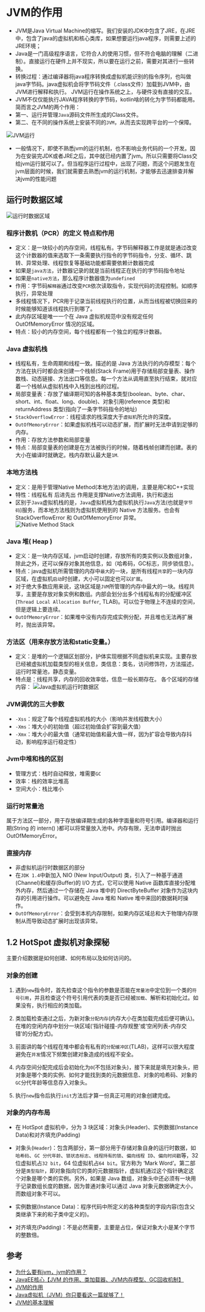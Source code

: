 # JVM的作用
- JVM是Java Virtual Machine的缩写。我们安装的JDK中包含了JRE，在JRE中，包含了java的虚拟机和核心类库，如果想要运行java程序，则需要上述的JRE环境；
- Java是一门高级程序语言，它符合人的使用习惯，但不符合电脑的理解（二进制）。直接运行在硬件上并不现实，所以要在运行之前，需要对其进行一些转换。
- 转换过程：通过编译器将java程序转换成虚拟机能识别的指令序列，也叫做java字节码。java虚拟机会将字节码文件（.class文件）加载到JVM中，由JVM进行解释和执行。 JVM运行在操作系统之上，与硬件没有直接的交互。
- JVM不仅仅能执行JAVA程序转换的字节码，kotlin啥的转化为字节码都能用。
简而言之JVM的两个作用：
- 第一、运行并管理`Java`源码文件所生成的Class文件。
- 第二、在不同的操作系统上安装不同的`JVM`，从而去实现跨平台的一个保障。

![JVM运行](https://img-blog.csdnimg.cn/182894a10cb0407281ff98564f4234f5.png?x-oss-process=image/watermark,type_d3F5LXplbmhlaQ,shadow_50,text_Q1NETiBAaGlrZTc2,size_20,color_FFFFFF,t_70,g_se,x_16)

- 一般情况下，即使不熟悉jvm的运行机制，也不影响业务代码的一个开发。因为在安装完JDK或者JRE之后，其中就已经内置了jvm。所以只需要将Class交给jvm运行就可以了。但当程序运行过程中，出现了问题，而这个问题发生在jvm层面的时候，我们就需要去熟悉jvm的运行机制，才能够去迅速排查并解决jvm的性能问题
## 运行时数据区域
![运行时数据区域](https://imgconvert.csdnimg.cn/aHR0cHM6Ly91c2VyLWdvbGQtY2RuLnhpdHUuaW8vMjAxNy85LzQvZGQzYjE1YjNkODgyNmZhZWFlMjA2Mzk3NmZiOTkyMTM_aW1hZ2VWaWV3Mi8wL3cvMTI4MC9oLzk2MC9mb3JtYXQvd2VicC9pZ25vcmUtZXJyb3IvMQ)
### 程序计数机（PCR）的定义 特点和作用 
- 定义：是一块较小的内存空间，线程私有。字节码解释器工作是就是通过改变这个计数器的值来选取下一条需要执行指令的字节码指令，分支、循环、跳转、异常处理、线程恢复等基础功能都需要依赖计数器完成
- 如果是`java方法`，计数器记录的就是当前线程正在执行的字节码指令地址
- 如果是`native方法`，那么程序计数器值为`undefined`
- 作用：字节码`解释器`通过改变`PCR`依次读取指令，实现代码的流程控制。如顺序执行，异常处理
- 多线程情况下，PCR用于记录当前线程执行的位置，从而当线程被切换回来的时候能够知道该线程执行到哪了。
- 此内存区域是唯一一个在 Java 虚拟机规范中没有规定任何 OutOfMemoryError 情况的区域。
- 特点：较小的内存空间，每个线程都有一个独立的程序计数器。
### Java 虚拟机栈
- 线程私有，生命周期和线程一致。描述的是 Java 方法执行的内存模型：每个方法在执行时都会床创建一个栈帧(Stack Frame)用于存储局部变量表、操作数栈、动态链接、方法出口等信息。每一个方法从调用直至执行结束，就对应着一个栈帧从虚拟机栈中入栈到出栈的过程。
- 局部变量表：存放了编译期可知的各种基本类型(boolean、byte、char、short、int、float、long、double)、对象引用(reference 类型)和 returnAddress 类型(指向了一条字节码指令的地址)
- `StackOverflowError`：线程请求的栈深度大于`虚拟机`所允许的深度。
- `OutOfMemoryError`：如果虚拟机栈可以动态扩展，而扩展时无法申请到足够的内存。
- 作用：存放方法参数和局部变量
- 特点：局部变量表的创建是在方法被执行的时候，随着栈帧创建而创建。表的大小在编译时就确定。栈内存默认最大是`1M`.
### 本地方法栈
- 定义：是用于管理Native Method(本地方法)的调用，主要是用C和C++实现
- 特性：线程私有   后进先出   作用是支撑Native方法调用，执行和退出
- 区别于`Java`虚拟机栈的是，`Java`虚拟机栈为虚拟机执行`Java`方法(也就是`字节码`)服务，而本地方法栈则为虚拟机使用到的 Native 方法服务。也会有 StackOverflowError 和 OutOfMemoryError 异常。
![Native Method Stack](https://img-blog.csdnimg.cn/20200402151248504.png?x-oss-process=image/watermark,type_ZmFuZ3poZW5naGVpdGk,shadow_10,text_aHR0cHM6Ly9ibG9nLmNzZG4ubmV0L3hpYW9qaW4yMWNlbg==,size_16,color_FFFFFF,t_70)
### Java 堆( Heap )
- 定义：是一块内存区域，jvm启动时创建，存放所有的类实例以及数组对象，除此之外，还可以保存对象其他信息，如（哈希码，GC标志，同步锁信息）。
- 特点：java虚拟机所需管理的内存中`最大`的一块，是所有线程`共享`的一块内存区域，在虚拟机`启动`时创建，大小可以固定也可以`扩展`。
- 对于绝大多数应用来说，这块区域是`JVM`所管理的内存中最大的一块。线程共享，主要是存放对象实例和数组。内部会划分出多个线程私有的分配缓冲区(`Thread Local Allocation Buffer`, TLAB)。可以位于物理上不连续的空间，但是逻辑上要连续。
- `OutOfMemoryError`：如果堆中没有内存完成实例分配，并且堆也无法再扩展时，抛出该异常。

### 方法区（用来存放方法和static变量。）
- 定义：是堆的一个逻辑区划部分，护体实现根据不同虚拟机来实现。主要存放已经被虚拟机加载类型的相关信息，类信息：类名，访问修饰符，方法描述，运行时常量池，静态变量。
- 特点是：线程共享，内存的回收效率低，信息一般长期存在。
各个区域的存储内容：
![Java虚拟机运行时数据区](https://imgconvert.csdnimg.cn/aHR0cHM6Ly91c2VyLWdvbGQtY2RuLnhpdHUuaW8vMjAxNy85LzQvZGE3N2Q5MDE0Njc4NmMwY2IzZTE3MGI5YzkzNzZhZTQ_aW1hZ2VWaWV3Mi8wL3cvMTI4MC9oLzk2MC9mb3JtYXQvd2VicC9pZ25vcmUtZXJyb3IvMQ)

### JVM调优的三大参数
- `-Xss`：规定了每个线程虚拟机栈的大小（影响并发线程数大小）
- `-Xms`：堆大小的初始值（超过初始值会扩容到最大值）
- `-Xmx`：堆大小的最大值（通常初始值和最大值一样，因为扩容会导致内存抖动，影响程序运行稳定性）
### Jvm中堆和栈的区别
- 管理方式：栈时自动释放，堆需要`GC`
- 效率：栈的效率比堆高
- 空间大小：栈比堆小

### 运行时常量池
属于方法区一部分，用于存放编译期生成的各种字面量和符号引用。编译器和运行期(String 的 intern() )都可以将常量放入池中。内存有限，无法申请时抛出 OutOfMemoryError。

### 直接内存
- 非虚拟机运行时数据区的部分
- 在`JDK 1.4`中新加入 NIO (New Input/Output) 类，引入了一种基于通道(Channel)和缓存(Buffer)的 I/O 方式，它可以使用 Native 函数库直接分配堆外内存，然后通过一个存储在 Java 堆中的 DirectByteBuffer 对象作为这块内存的引用进行操作。可以避免在 Java 堆和 Native 堆中来回的数据耗时操作。
- `OutOfMemoryError`：会受到本机内存限制，如果内存区域总和大于物理内存限制从而导致动态扩展时出现该异常。

## 1.2 HotSpot 虚拟机对象探秘
主要介绍数据是如何创建、如何布局以及如何访问的。
### 对象的创建

1. 遇到`new`指令时，首先检查这个指令的参数是否能在`常量池`中定位到一个类的`符号引用`，并且检查这个符号引用代表的类是否已经被`加载`、解析和初始化过。如果没有，执行相应的类加载。

2. 类加载检查通过之后，为新对象`分配内存`(内存大小在类加载完成后便可确认)。在堆的空闲内存中划分一块区域(‘指针碰撞-内存规整’或‘空闲列表-内存交错’的分配方式)。

3. 前面讲的每个线程在堆中都会有私有的`分配缓冲区`(TLAB)，这样可以很大程度避免在`并发`情况下频繁创建对象造成的线程不安全。

4. 内存空间分配完成后会初始化为`0`(不包括对象头)，接下来就是填充对象头，把对象是哪个类的实例、如何才能找到类的元数据信息、对象的哈希码、对象的`GC`分代年龄等信息存入对象头。

5. 执行`new`指令后执行`init`方法后才算一份真正可用的对象创建完成。

### 对象的内存布局
- 在 HotSpot 虚拟机中，分为 3 块区域：对象头(Header)、实例数据(Instance Data)和对齐填充(Padding)

- 对象头(`Header`)：包含两部分，第一部分用于存储对象自身的运行时数据，如`哈希码`、`GC 分代年龄`、`锁状态标志`、`线程持有的锁`、`偏向线程 ID`、`偏向时间戳`等，32 位虚拟机占`32 bit`，64 位虚拟机占`64 bit`。官方称为 ‘Mark Word’。第二部分是`类型指针`，即对象指向它的类的元数据指针，虚拟机通过这个指针确定这个对象是哪个类的实例。另外，如果是 Java 数组，对象头中还必须有一块用于记录数组长度的数据，因为普通对象可以通过 Java 对象元数据确定大小，而数组对象不可以。
- 实例数据(Instance Data)：程序代码中所定义的各种类型的字段内容(包含父类继承下来的和子类中定义的)。
- 对齐填充(Padding)：不是必然需要，主要是占位，保证对象大小是某个字节的整数倍。



## 参考
- [为什么要有jvm，jvm的作用？](https://www.cnblogs.com/Chen12138/p/16853896.html)
- [JavaEE核心【JVM 的作用、类加载器、JVM内存模型、GC回收机制】](https://blog.csdn.net/weixin_43923463/article/details/122797596)
- [JVM的作用](https://www.jianshu.com/p/61d22cc36165/)
- [Java虚拟机（JVM）你只要看这一篇就够了！](https://blog.csdn.net/qq_41701956/article/details/81664921?ops_request_misc=%257B%2522request%255Fid%2522%253A%2522168238925616800213096142%2522%252C%2522scm%2522%253A%252220140713.130102334..%2522%257D&request_id=168238925616800213096142&biz_id=0&utm_medium=distribute.pc_search_result.none-task-blog-2~all~top_positive~default-1-81664921-null-null.142^v86^insert_down1,239^v2^insert_chatgpt&utm_term=java%E8%99%9A%E6%8B%9F%E6%9C%BA&spm=1018.2226.3001.4187)
- [JVM的基本理解](https://blog.csdn.net/Klaus_Xin/article/details/125110825)
